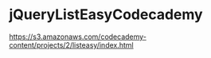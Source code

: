 # jQueryListEasyCodecademy

https://s3.amazonaws.com/codecademy-content/projects/2/listeasy/index.html
